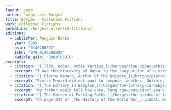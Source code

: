 ```yaml
---
layout: page
author: Jorge Luis Borges
title: Borges - Collected Fictions
work: Collected Fictions
permalink: /borges/collected-fictions/
editions:
  - publisher: Penguin Books
    year: 1999
    asin: "0140286802"
    isbn: "978-0140286809"
    audible_asin: "B003TU5OIG"
excerpts:
  - citation: "[_Tlön, Uqbar, Orbis Tertius_](/borges/tlon-uqbar-orbis-tertius)"
    excerpt: "I owe the discovery of Uqbar to the conjunction of a mirror and an encylopedia. The mirror troubled the far end of a hallway in a large country house on Calle Gaona, in Ramos Mejía*; the encylopedia is misleadingly titled _The Anglo-American Cyclopaedia_ (New York, 1917), and is a literal (though also laggardly) reprint of the 1902 _Encyclopaedia Britannica_."
  - citation: "[_Pierre Menard, Author of the Quixote_](/borges/pierre-menard-author-of-the-quixote)"
    excerpt: "Pierre Menard did not want to compose _another_ Quixote, which surely is easy enough—he wanted to compose _the_ Quixote. Nor, surely, need one have to say that his goal was never a mechanical transcription of the original; he had no intention of _copying_ it. His admirable intention was to produce a number of pages which coincided—word for word and line for line—with those of Miguel de Cervantes."
  - citation: "[_The Lottery in Babylon_](/borges/the-lottery-in-babylon)"
    excerpt: "My father would tell how once, long ago—centuries? years?—the lottery in Babylon was a game played by commoners. He would tell (though whether this is true or not, I cannot say) how barbers would take a man's copper coins and give back rectangles made of bone or parchment and adorned with symbols. Then, in broad daylight, a drawing would be held; those smiled upon by fate would, with no further corroboration by chance, win coins minted of silver. The procedure, as you can see, was rudimentary."
  - citation: "[_The Garden of Forking Paths_](/borges/the-garden-of-forking-paths)"
    excerpt: "On page 242 of _The History of the World War_, Liddell Hart tells us that an Allied offensive against the Serre-Montauban line (to be mounted by thirteen British divisions backed by one thousand four hundred artillery pieces) had been planned for July 24, 1916, but had to be put off until the morning of the twenty-ninth. Torrential rains (notes Capt. Liddell Hart) were the cause of the delay—a delay that entailed no great consequences, as it turns out. The statement which follows—dictated, reread, and signed by Dr. Yu Tsun, former professor of English in the _Hochschule_ at Tsingtao—throws an unexpected light on the case. The two first pages of the statement are missing."
---
```

